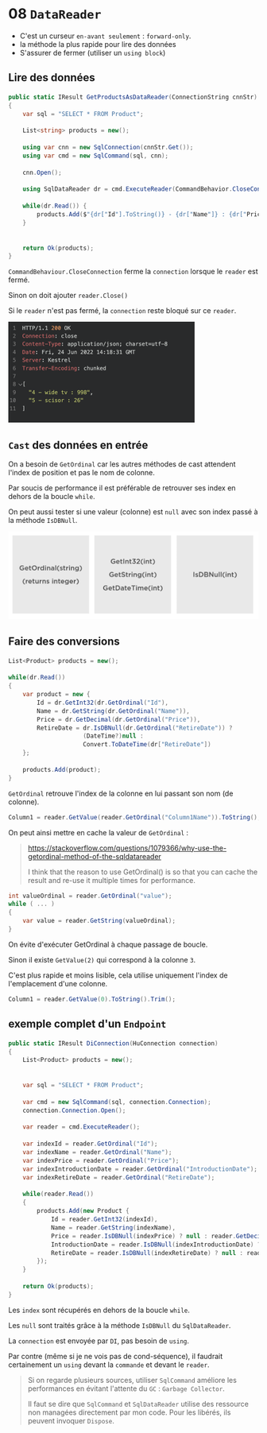 # 08 `DataReader`

- C'est un curseur `en-avant seulement` : `forward-only`.
- la méthode la plus rapide pour lire des données
- S'assurer de fermer (utiliser un `using block`)



## Lire des données

```cs
public static IResult GetProductsAsDataReader(ConnectionString cnnStr)
{
    var sql = "SELECT * FROM Product";

    List<string> products = new();

    using var cnn = new SqlConnection(cnnStr.Get());
    using var cmd = new SqlCommand(sql, cnn);

    cnn.Open();

    using SqlDataReader dr = cmd.ExecuteReader(CommandBehavior.CloseConnection);

    while(dr.Read()) {
        products.Add($"{dr["Id"].ToString()} - {dr["Name"]} : {dr["Price"].ToString()}");
    }


    return Ok(products);
}
```

`CommandBehaviour.CloseConnection` ferme la `connection` lorsque le `reader` est fermé.

Sinon on doit ajouter `reader.Close()`

Si le `reader` n'est pas fermé, la `connection`  reste bloqué sur ce `reader`. 

<img src="assets/data-reader-in-product-table-eeo.png" alt="data-reader-in-product-table-eeo" style="zoom:50%;" />



## `Cast` des données en entrée

On a besoin de `GetOrdinal`  car les autres méthodes de cast attendent l'index de position et pas le nom de colonne.

Par soucis de performance il est préférable de retrouver ses index en dehors de la boucle `while`.

On peut aussi tester si une valeur (colonne) est `null` avec son index passé à la méthode `IsDBNull`.

<img src="assets/cast-type-returned-pcj.png" alt="cast-type-returned-pcj" style="zoom:50%;" />



## Faire des conversions

```cs
List<Product> products = new();

while(dr.Read())
{
    var product = new {
        Id = dr.GetInt32(dr.GetOrdinal("Id"),
        Name = dr.GetString(dr.GetOrdinal("Name")),
     	Price = dr.GetDecimal(dr.GetOrdinal("Price")),
        RetireDate = dr.IsDBNull(dr.GetOrdinal("RetireDate")) ?
                     (DateTime?)null :
                     Convert.ToDateTime(dr["RetireDate"])
    };
                         
   	products.Add(product);
}
```

`GetOrdinal` retrouve l'index de la colonne en lui passant son nom (de colonne).

```cs
Column1 = reader.GetValue(reader.GetOrdinal("Column1Name")).ToString();
```

On peut ainsi mettre en cache la valeur de `GetOrdinal` :

> https://stackoverflow.com/questions/1079366/why-use-the-getordinal-method-of-the-sqldatareader
>
> I think that the reason to use GetOrdinal() is so that you can cache the result and re-use it multiple times for performance.

```cs
int valueOrdinal = reader.GetOrdinal("value");
while ( ... )
{
    var value = reader.GetString(valueOrdinal);
}
```

On évite d'exécuter GetOrdinal à chaque passage de boucle.

Sinon il existe `GetValue(2)` qui correspond à la colonne `3`.

C'est plus rapide et moins lisible, cela utilise uniquement l'index de l'emplacement d'une colonne.

```cs
Column1 = reader.GetValue(0).ToString().Trim();
```



## exemple complet d'un `Endpoint`

```cs
public static IResult DiConnection(HuConnection connection)
{
    List<Product> products = new();


    var sql = "SELECT * FROM Product";

    var cmd = new SqlCommand(sql, connection.Connection);
    connection.Connection.Open();

    var reader = cmd.ExecuteReader();

    var indexId = reader.GetOrdinal("Id");
    var indexName = reader.GetOrdinal("Name");
    var indexPrice = reader.GetOrdinal("Price");
    var indexIntroductionDate = reader.GetOrdinal("IntroductionDate");
    var indexRetireDate = reader.GetOrdinal("RetireDate");

    while(reader.Read())
    {
        products.Add(new Product {
            Id = reader.GetInt32(indexId),
            Name = reader.GetString(indexName),
            Price = reader.IsDBNull(indexPrice) ? null : reader.GetDecimal(indexPrice),
            IntroductionDate = reader.IsDBNull(indexIntroductionDate) ? null : reader.GetDateTime(indexIntroductionDate),
            RetireDate = reader.IsDBNull(indexRetireDate) ? null : reader.GetDateTime(indexRetireDate),
        });
    }

    return Ok(products);
}
```

Les `index` sont récupérés en dehors de la boucle `while`.

Les `null` sont traités grâce à la méthode `IsDBNull` du `SqlDataReader`.

La `connection` est envoyée par `DI`, pas besoin de `using`.

Par contre (même si je ne vois pas de cond-séquence), il faudrait certainement un `using` devant la `commande` et devant le `reader`.

> Si on regarde plusieurs sources, utiliser `SqlCommand` améliore les performances en évitant l'attente du `GC` : `Garbage Collector`.
>
> Il faut se dire que `SqlCommand` et `SqlDataReader` utilise des ressource non managées directement par mon code. Pour les libérés, ils peuvent invoquer `Dispose`.
